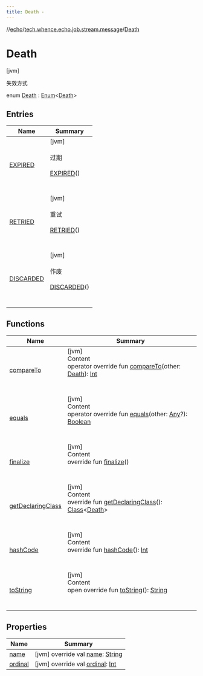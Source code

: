 ```yaml
---
title: Death -
---
```

//[echo](../../index.md)/[tech.whence.echo.job.stream.message](../index.md)/[Death](index.md)



# Death  
 [jvm] 

失效方式

enum [Death](index.md) : [Enum](https://kotlinlang.org/api/latest/jvm/stdlib/kotlin/-enum/index.html)<[Death](index.md)>    


## Entries  
  
|  Name|  Summary| 
|---|---|
| [EXPIRED](-e-x-p-i-r-e-d/index.md)|  [jvm] <br><br>过期<br><br>[EXPIRED](-e-x-p-i-r-e-d/index.md)()  <br>  <br>   <br>
| [RETRIED](-r-e-t-r-i-e-d/index.md)|  [jvm] <br><br>重试<br><br>[RETRIED](-r-e-t-r-i-e-d/index.md)()  <br>  <br>   <br>
| [DISCARDED](-d-i-s-c-a-r-d-e-d/index.md)|  [jvm] <br><br>作废<br><br>[DISCARDED](-d-i-s-c-a-r-d-e-d/index.md)()  <br>  <br>   <br>


## Functions  
  
|  Name|  Summary| 
|---|---|
| [compareTo](-d-i-s-c-a-r-d-e-d/index.md#kotlin/Enum/compareTo/#tech.whence.echo.job.stream.message.Death/PointingToDeclaration/)| [jvm]  <br>Content  <br>operator override fun [compareTo](-d-i-s-c-a-r-d-e-d/index.md#kotlin/Enum/compareTo/#tech.whence.echo.job.stream.message.Death/PointingToDeclaration/)(other: [Death](index.md)): [Int](https://kotlinlang.org/api/latest/jvm/stdlib/kotlin/-int/index.html)  <br><br><br>
| [equals](../../tech.whence.echo.webclient.response/-response-mocker/-purpose/-p-a-r-s-e-d/index.md#kotlin/Enum/equals/#kotlin.Any?/PointingToDeclaration/)| [jvm]  <br>Content  <br>operator override fun [equals](../../tech.whence.echo.webclient.response/-response-mocker/-purpose/-p-a-r-s-e-d/index.md#kotlin/Enum/equals/#kotlin.Any?/PointingToDeclaration/)(other: [Any](https://kotlinlang.org/api/latest/jvm/stdlib/kotlin/-any/index.html)?): [Boolean](https://kotlinlang.org/api/latest/jvm/stdlib/kotlin/-boolean/index.html)  <br><br><br>
| [finalize](../../tech.whence.echo.webclient.response/-response-mocker/-purpose/-p-a-r-s-e-d/index.md#kotlin/Enum/finalize/#/PointingToDeclaration/)| [jvm]  <br>Content  <br>override fun [finalize](../../tech.whence.echo.webclient.response/-response-mocker/-purpose/-p-a-r-s-e-d/index.md#kotlin/Enum/finalize/#/PointingToDeclaration/)()  <br><br><br>
| [getDeclaringClass](../../tech.whence.echo.webclient.response/-response-mocker/-purpose/-p-a-r-s-e-d/index.md#kotlin/Enum/getDeclaringClass/#/PointingToDeclaration/)| [jvm]  <br>Content  <br>override fun [getDeclaringClass](../../tech.whence.echo.webclient.response/-response-mocker/-purpose/-p-a-r-s-e-d/index.md#kotlin/Enum/getDeclaringClass/#/PointingToDeclaration/)(): [Class](https://docs.oracle.com/javase/8/docs/api/java/lang/Class.html)<[Death](index.md)>  <br><br><br>
| [hashCode](../../tech.whence.echo.webclient.response/-response-mocker/-purpose/-p-a-r-s-e-d/index.md#kotlin/Enum/hashCode/#/PointingToDeclaration/)| [jvm]  <br>Content  <br>override fun [hashCode](../../tech.whence.echo.webclient.response/-response-mocker/-purpose/-p-a-r-s-e-d/index.md#kotlin/Enum/hashCode/#/PointingToDeclaration/)(): [Int](https://kotlinlang.org/api/latest/jvm/stdlib/kotlin/-int/index.html)  <br><br><br>
| [toString](../../tech.whence.echo.webclient.response/-response-mocker/-purpose/-p-a-r-s-e-d/index.md#kotlin/Enum/toString/#/PointingToDeclaration/)| [jvm]  <br>Content  <br>open override fun [toString](../../tech.whence.echo.webclient.response/-response-mocker/-purpose/-p-a-r-s-e-d/index.md#kotlin/Enum/toString/#/PointingToDeclaration/)(): [String](https://kotlinlang.org/api/latest/jvm/stdlib/kotlin/-string/index.html)  <br><br><br>


## Properties  
  
|  Name|  Summary| 
|---|---|
| [name](index.md#tech.whence.echo.job.stream.message/Death/name/#/PointingToDeclaration/)|  [jvm] override val [name](index.md#tech.whence.echo.job.stream.message/Death/name/#/PointingToDeclaration/): [String](https://kotlinlang.org/api/latest/jvm/stdlib/kotlin/-string/index.html)   <br>
| [ordinal](index.md#tech.whence.echo.job.stream.message/Death/ordinal/#/PointingToDeclaration/)|  [jvm] override val [ordinal](index.md#tech.whence.echo.job.stream.message/Death/ordinal/#/PointingToDeclaration/): [Int](https://kotlinlang.org/api/latest/jvm/stdlib/kotlin/-int/index.html)   <br>

